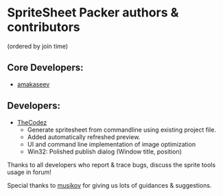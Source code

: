 # SpriteSheet Packer authors & contributors

(ordered by join time)

## Core Developers:
* [amakaseev](https://github.com/amakaseev)

## Developers:
* [TheCodez](https://github.com/TheCodez)
    * Generate spritesheet from commandline using existing project file.
    * Added automatically refreshed preview.
    * UI and command line implementation of image optimization
    * Win32: Polished publish dialog (Window title, position)
		
Thanks to all developers who report & trace bugs, discuss the sprite tools usage in forum!

Special thanks to [musikov](https://github.com/musikov) for giving us lots of guidances & suggestions.